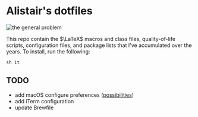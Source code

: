 # Alistair's dotfiles

![the general problem](https://imgs.xkcd.com/comics/the_general_problem.png)

<!-- TODO write a little self-deprecating intro -->

This repo contain the $\LaTeX$ macros and class files, quality-of-life scripts, configuration files, and package lists that I've accumulated over the years. To install, run the following:

`sh it`

## TODO

- add macOS configure preferences ([possibilities](https://ss64.com/osx/syntax-defaults.html))
- add iTerm configuration
- update Brewfile
